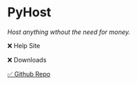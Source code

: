 # PyHost

*Host anything wthout the need for money.*

❌ Help Site

❌ Downloads

[✅ Github Repo](https://github.com/GloriousGlider8/PyHost "Github Repo for: PyHost")
